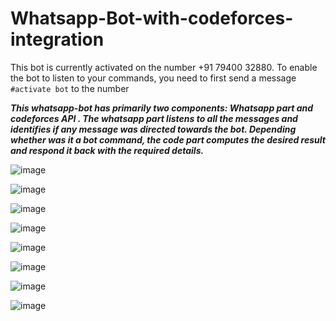 # Whatsapp-Bot-with-codeforces-integration

This bot is currently activated on the number +91 79400 32880. To enable the bot to listen to your commands, you need to first send a message ```#activate bot```
to the number

***This whatsapp-bot has primarily two components: Whatsapp part and codeforces API . The whatsapp part listens to all the messages and identifies if any message
was directed towards the bot. Depending whether was it a bot command, the code part computes the desired result and respond it back with the required details.***

![image](https://user-images.githubusercontent.com/72060359/178342378-9bb700e4-46c8-4ad4-a44b-b06db9f6b5a0.png)

![image](https://user-images.githubusercontent.com/72060359/178342512-d432c9e5-e1e5-4301-958d-27f8a40bb8ae.png)

![image](https://user-images.githubusercontent.com/72060359/178342709-2c0c0622-9e02-4e96-a0a1-c828df58897b.png)

![image](https://user-images.githubusercontent.com/72060359/178344024-30469b68-ad25-45ef-87da-aac302970287.png)

![image](https://user-images.githubusercontent.com/72060359/178343281-ce042378-ed89-4592-acb7-d43eebd61991.png)

![image](https://user-images.githubusercontent.com/72060359/178343532-ba5d2cfc-b099-40ae-8062-ff0472edc3fb.png)

![image](https://user-images.githubusercontent.com/72060359/178344640-a096c664-05bf-4d91-a0d6-719101eb6ca0.png)

![image](https://user-images.githubusercontent.com/72060359/178345274-60a8299c-6221-4a8e-9f5b-d3769537c2ca.png)



